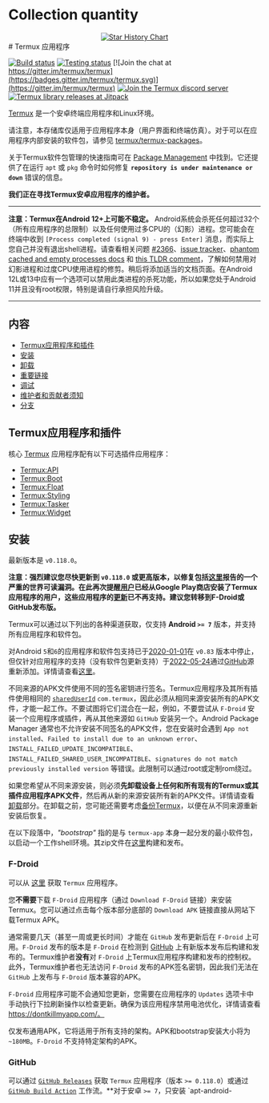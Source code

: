 # Collection quantity
<div align="center">

<a href="https://star-history.com/#HuCloud-CN/JuTermux&Date">
  <picture>
    <source media="(prefers-color-scheme: dark)" srcset="https://api.star-history.com/svg?repos=HuCloud-CN/JuTermux&type=Date&theme=dark" />
    <source media="(prefers-color-scheme: light)" srcset="https://api.star-history.com/svg?repos=HuCloud-CN/JuTermux&type=Date" />
    <img alt="Star History Chart" src="https://api.star-history.com/svg?repos=HuCloud-CN/JuTermux&type=Date" />
  </picture>
</a>

</div>
# Termux 应用程序

[![Build status](https://github.com/termux/termux-app/workflows/Build/badge.svg)](https://github.com/termux/termux-app/actions)
[![Testing status](https://github.com/termux/termux-app/workflows/Unit%20tests/badge.svg)](https://github.com/termux/termux-app/actions)
[![Join the chat at https://gitter.im/termux/termux](https://badges.gitter.im/termux/termux.svg)](https://gitter.im/termux/termux)
[![Join the Termux discord server](https://img.shields.io/discord/641256914684084234.svg?label=&logo=discord&logoColor=ffffff&color=5865F2)](https://discord.gg/HXpF69X)
[![Termux library releases at Jitpack](https://jitpack.io/v/termux/termux-app.svg)](https://jitpack.io/#termux/termux-app)

[Termux](https://termux.com) 是一个安卓终端应用程序和Linux环境。

请注意，本存储库仅适用于应用程序本身（用户界面和终端仿真）。对于可以在应用程序内部安装的软件包，请参见 [termux/termux-packages](https://github.com/termux/termux-packages)。

关于Termux软件包管理的快速指南可在 [Package Management](https://github.com/termux/termux-packages/wiki/Package-Management) 中找到。它还提供了在运行 `apt` 或 `pkg` 命令时如何修复 **`repository is under maintenance or down`** 错误的信息。

**我们正在寻找Termux安卓应用程序的维护者。**

***

**注意：Termux在Android 12+上可能不稳定。** Android系统会杀死任何超过32个（所有应用程序的总限制）以及任何使用过多CPU的（幻影）进程。您可能会在终端中收到 `[Process completed (signal 9) - press Enter]` 消息，而实际上您自己并没有退出shell进程。请查看相关问题 [#2366](https://github.com/termux/termux-app/issues/2366)、[issue tracker](https://issuetracker.google.com/u/1/issues/205156966)、[phantom cached and empty processes docs](https://github.com/agnostic-apollo/Android-Docs/blob/master/en/docs/apps/processes/phantom-cached-and-empty-processes.md) 和 [this TLDR comment](https://github.com/termux/termux-app/issues/2366#issuecomment-1237468220)，了解如何禁用对幻影进程和过度CPU使用进程的修剪。稍后将添加适当的文档页面。在Android 12L或13中应有一个选项可以禁用此类进程的杀死功能，所以如果您处于Android 11并且没有root权限，特别是请自行承担风险升级。

***

## 内容
- [Termux应用程序和插件](#termux-应用程序和插件)
- [安装](#安装)
- [卸载](#卸载)
- [重要链接](#重要链接)
- [调试](#调试)
- [维护者和贡献者须知](#维护者和贡献者须知)
- [分支](#分支)

## Termux应用程序和插件

核心 [Termux](https://github.com/termux/termux-app) 应用程序配有以下可选插件应用程序：

- [Termux:API](https://github.com/termux/termux-api)
- [Termux:Boot](https://github.com/termux/termux-boot)
- [Termux:Float](https://github.com/termux/termux-float)
- [Termux:Styling](https://github.com/termux/termux-styling)
- [Termux:Tasker](https://github.com/termux/termux-tasker)
- [Termux:Widget](https://github.com/termux/termux-widget)

## 安装

最新版本是 `v0.118.0`。

**注意：强烈建议您尽快更新到 `v0.118.0` 或更高版本，以修复包括[这里](https://termux.github.io/general/2022/02/15/termux-apps-vulnerability-disclosures.html)报告的一个严重的世界可读漏洞。在此再次提醒[用户](https://www.reddit.com/r/termux/comments/pkujfa/important_deprecation_notice_for_google_play)已经从Google Play商店安装了Termux应用程序的用户，这些应用程序的[更新](#google-play-store-deprecated)已不再支持。建议您转移到F-Droid或GitHub发布版。**

Termux可以通过以下列出的各种渠道获取，仅支持 **Android `>= 7`** 版本，并支持所有应用程序和软件包。

对Android `5`和`6`的应用程序和软件包支持已于[2020-01-01](https://www.reddit.com/r/termux/comments/dnzdbs/end_of_android56_support_on_20200101/)在 `v0.83` 版本中停止，但仅针对应用程序的支持（没有软件包更新支持）于[2022-05-24](https://github.com/termux/termux-app/pull/2740)通过[GitHub](#github)源重新添加。详情请查看[这里](https://github.com/termux/termux-app/wiki/Termux-on-android-5-or-6)。

不同来源的APK文件使用不同的签名密钥进行签名。Termux应用程序及其所有插件使用相同的 [`sharedUserId`](https://developer.android.com/guide/topics/manifest/manifest-element) `com.termux`，因此必须从相同来源安装所有的APK文件，才能一起工作。不要试图将它们混合在一起，例如，不要尝试从 `F-Droid` 安装一个应用程序或插件，再从其他来源如 `GitHub` 安装另一个。Android Package Manager 通常也不允许安装不同签名的APK文件，您在安装时会遇到 `App not installed`、`Failed to install due to an unknown error`、`INSTALL_FAILED_UPDATE_INCOMPATIBLE`、`INSTALL_FAILED_SHARED_USER_INCOMPATIBLE`、`signatures do not match previously installed version` 等错误。此限制可以通过root或定制rom绕过。

如果您希望从不同来源安装，则必须**先卸载设备上任何和所有现有的Termux或其插件应用程序APK文件**，然后再从新的来源安装所有新的APK文件。详情请查看[卸载](#卸载)部分。在卸载之前，您可能还需要考虑[备份Termux](https://wiki.termux.com/wiki/Backing_up_Termux)，以便在从不同来源重新安装后恢复。

在以下段落中，*"bootstrap"* 指的是与 `termux-app` 本身一起分发的最小软件包，以启动一个工作shell环境。其zip文件在[这里](https://github.com/termux/termux-packages/releases)构建和发布。

### F-Droid

可以从 [这里](https://f-droid.org/en/packages/com.termux/) 获取 `Termux` 应用程序。

您**不需要**下载 `F-Droid` 应用程序（通过 `Download F-Droid` 链接）来安装Termux。您可以通过点击每个版本部分底部的 `Download APK` 链接直接从网站下载Termux APK。

通常需要几天（甚至一周或更长时间）才能在 `GitHub` 发布更新后在 `F-Droid` 上可用。`F-Droid` 发布的版本是 `F-Droid` 在检测到 [GitHub](https://gitlab.com/fdroid/fdroiddata/-/blob/master/metadata/com.termux.yml) 上有新版本发布后构建和发布的。Termux维护者**没有**对 `F-Droid` 上Termux应用程序构建和发布的控制权。此外，Termux维护者也无法访问 `F-Droid` 发布的APK签名密钥，因此我们无法在 `GitHub` 上发布与 `F-Droid` 版本兼容的APK。

`F-Droid` 应用程序可能不会通知您更新，您需要在应用程序的 `Updates` 选项卡中手动执行下拉刷新操作以检查更新。确保为该应用程序禁用电池优化，详情请查看 https://dontkillmyapp.com/。

仅发布通用APK，它将适用于所有支持的架构。APK和bootstrap安装大小将为 `~180MB`。`F-Droid` 不支持特定架构的APK。

### GitHub

可以通过 [`GitHub Releases`](https://github.com/termux/termux-app/releases) 获取 `Termux` 应用程序（版本 `>= 0.118.0`）或通过 [`GitHub Build Action`](https://github.com/termux/termux-app/actions/workflows/debug_build.yml?query=branch%3Amaster+event%3Apush) 工作流。**对于安卓 `>= 7`，只安装 `apt-android-